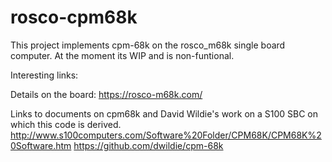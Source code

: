# rosco-cpm68k

This project implements cpm-68k on the rosco_m68k single board computer.  At the moment its WIP and is non-funtional.

Interesting links:

Details on the board:
https://rosco-m68k.com/


Links to documents on cpm68k and David Wildie's work on a S100 SBC on which this code is derived.
http://www.s100computers.com/Software%20Folder/CPM68K/CPM68K%20Software.htm
https://github.com/dwildie/cpm-68k

